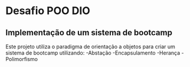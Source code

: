 # Desafio POO DIO
## Implementação de um sistema de bootcamp
Este projeto utiliza o paradigma de orientação a objetos para criar um sistema de bootcamp utilizando:
-Abstação
-Encapsulamento
-Herança
-Polimorfismo


